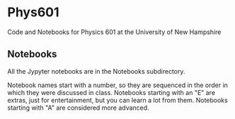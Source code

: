 # Phys601
Code and Notebooks for Physics 601 at the University of New Hampshire

## Notebooks

All the Jypyter notebooks are in the Notebooks subdirectory.

Notebook names start with a number, so they are sequenced in the order in which they were discussed in class. Notebooks starting with an "E" are extras, just for entertainment, but you can learn a lot from them. Notebooks starting with "A" are considered more advanced. 